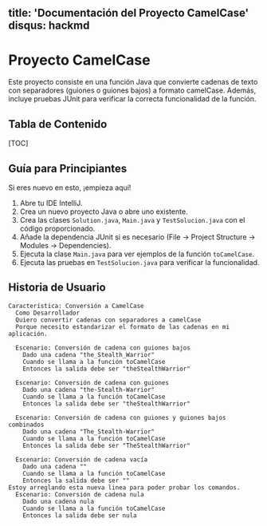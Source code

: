 title: 'Documentación del Proyecto CamelCase'
disqus: hackmd
---

Proyecto CamelCase
===

Este proyecto consiste en una función Java que convierte cadenas de texto con separadores (guiones o guiones bajos) a formato camelCase. Además, incluye pruebas JUnit para verificar la correcta funcionalidad de la función.

## Tabla de Contenido

[TOC]

## Guía para Principiantes

Si eres nuevo en esto, ¡empieza aquí!

1.  Abre tu IDE IntelliJ.
2.  Crea un nuevo proyecto Java o abre uno existente.
3.  Crea las clases `Solution.java`, `Main.java` y `TestSolucion.java` con el código proporcionado.
4.  Añade la dependencia JUnit si es necesario (File -> Project Structure -> Modules -> Dependencies).
5.  Ejecuta la clase `Main.java` para ver ejemplos de la función `toCamelCase`.
6.  Ejecuta las pruebas en `TestSolucion.java` para verificar la funcionalidad.

Historia de Usuario
---

```gherkin=
Característica: Conversión a CamelCase
  Como Desarrollador
  Quiero convertir cadenas con separadores a camelCase
  Porque necesito estandarizar el formato de las cadenas en mi aplicación.

  Escenario: Conversión de cadena con guiones bajos
    Dado una cadena "the_Stealth_Warrior"
    Cuando se llama a la función toCamelCase
    Entonces la salida debe ser "theStealthWarrior"

  Escenario: Conversión de cadena con guiones
    Dado una cadena "the-Stealth-Warrior"
    Cuando se llama a la función toCamelCase
    Entonces la salida debe ser "theStealthWarrior"

  Escenario: Conversión de cadena con guiones y guiones bajos combinados
    Dado una cadena "The_Stealth-Warrior"
    Cuando se llama a la función toCamelCase
    Entonces la salida debe ser "TheStealthWarrior"

  Escenario: Conversión de cadena vacía
    Dado una cadena ""
    Cuando se llama a la función toCamelCase
    Entonces la salida debe ser ""
Estoy arreglando esta nueva linea para poder probar los comandos.
  Escenario: Conversión de cadena nula
    Dado una cadena nula
    Cuando se llama a la función toCamelCase
    Entonces la salida debe ser nula
